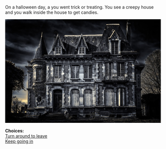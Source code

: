 On a halloween day, a you went trick or treating. You see a creepy house and you walk inside the house to get candies.

![haunted-house](pictures/sep11.jpg)

**Choices:**   
[Turn around to leave](scenes/s1-dsc.md)  
[Keep going in](scenes/s1-yhs.md) 